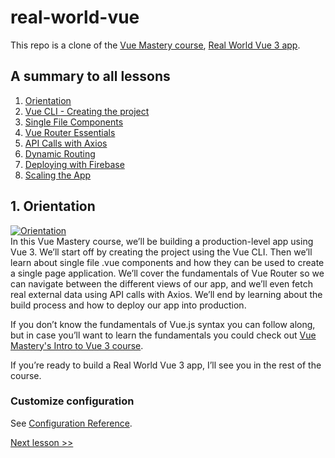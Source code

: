 # real-world-vue
This repo is a clone of the [Vue Mastery course](https://www.vuemastery.com/courses/real-world-vue3), [Real World Vue 3 app](https://github.com/Code-Pop/Real-World_Vue-3).

## A summary to all lessons

1. [Orientation](https://github.com/RoelZ/Vue-Mastery-Vue-3/tree/master)
2. [Vue CLI - Creating the project](https://github.com/RoelZ/Vue-Mastery-Vue-3/tree/L2)
3. [Single File Components](https://github.com/RoelZ/Vue-Mastery-Vue-3/tree/L3-start)
4. [Vue Router Essentials](https://github.com/RoelZ/Vue-Mastery-Vue-3/tree/L4-start)
5. [API Calls with Axios](https://github.com/RoelZ/Vue-Mastery-Vue-3/tree/L5-start)
6. [Dynamic Routing](https://github.com/RoelZ/Vue-Mastery-Vue-3/tree/L6-start)
7. [Deploying with Firebase](https://github.com/RoelZ/Vue-Mastery-Vue-3/tree/L7)
8. [Scaling the App](https://github.com/RoelZ/Vue-Mastery-Vue-3/tree/L8)

## 1. Orientation
[![Orientation](https://firebasestorage.googleapis.com/v0/b/gotvotes-71a47.appspot.com/o/images%2Fvideo-play-btn-small.png?alt=media&token=f455fef9-f9b9-461c-8cd6-69b98bec5909)](https://firebasestorage.googleapis.com/v0/b/gotvotes-71a47.appspot.com/o/videos%2F1.rwv3-orientation.mp4?alt=media&token=3fc4b4a1-4a8b-4a84-86a5-3608cc342ee7)  
In this Vue Mastery course, we’ll be building a production-level app using Vue 3. We’ll start off by creating the project using the Vue CLI. Then we’ll learn about single file .vue components and how they can be used to create a single page application. We’ll cover the fundamentals of Vue Router so we can navigate between the different views of our app, and we’ll even fetch real external data using API calls with Axios. We’ll end by learning about the build process and how to deploy our app into production.

If you don’t know the fundamentals of Vue.js syntax you can follow along, but in case you’ll want to learn the fundamentals you could check out [Vue Mastery's Intro to Vue 3 course](https://www.vuemastery.com/courses/intro-to-vue-3/components-and-props-vue3).

If you’re ready to build a Real World Vue 3 app, I’ll see you in the rest of the course.


### Customize configuration
See [Configuration Reference](https://cli.vuejs.org/config/).

[Next lesson >>](https://github.com/RoelZ/Vue-Mastery-Vue-3/tree/L2)